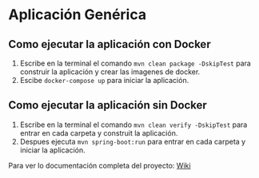 # Aplicación Genérica

## Como ejecutar la aplicación con Docker

1. Escribe en la terminal el comando `mvn clean package -DskipTest` para construir la aplicación y crear las imagenes de docker.
2. Escibe `docker-compose up` para iniciar la aplicación.

## Como ejecutar la aplicación sin Docker

1. Escribe en la terminal el comando `mvn clean verify -DskipTest` para entrar en cada carpeta y construit la aplicación.
2. Despues ejecuta `mvn spring-boot:run` para entrar en cada carpeta y iniciar la aplicación.

Para ver lo documentación completa del proyecto: [Wiki](https://github.com/anavarroo/GestionGenericaP/wiki)
